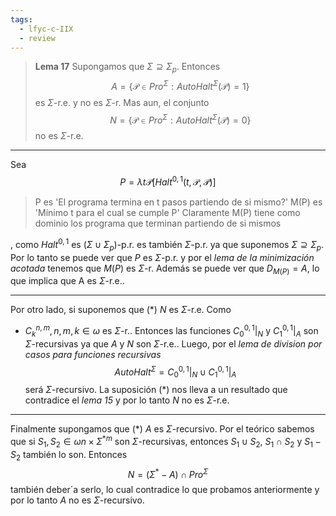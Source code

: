 ```yaml
---
tags:
  - lfyc-c-IIX
  - review
---
```

> **Lema 17** Supongamos que $\Sigma\supseteq\Sigma_p$. Entonces $$A=\{\mathcal{P}\in{Pro}^{\Sigma}:{AutoHalt}^{\Sigma}(\mathcal{P})=1\}$$ es $\Sigma$-r.e. y no es $\Sigma$-r. Mas aun, el conjunto $$N=\{\mathcal{P}\in{Pro}^{\Sigma}:{AutoHalt}^{\Sigma}(\mathcal{P})=0\}$$ no es $\Sigma$-r.e.

 - - - 
Sea $$P=\lambda{t\mathcal{P}}\left[{Halt}^{0,1}(t,\mathcal{P},\mathcal{P})\right]$$
> P es 'El programa termina en t pasos partiendo de si mismo?'
> M(P) es 'Mínimo t para el cual se cumple P'
> Claramente M(P) tiene como dominio los programa que terminan partiendo de si mismos

, como ${Halt}^{0,1}$ es $(\Sigma\cup\Sigma_p)$-p.r. es también $\Sigma$-p.r. ya que suponemos $\Sigma\supseteq\Sigma_p$. Por lo tanto se puede ver que $P$ es $\Sigma$-p.r. y por el *lema de la minimización acotada* tenemos que $M(P)$ es $\Sigma$-r. Además se puede ver que $D_{M(P)}=A$, lo que implica que A es $\Sigma$-r.e..
 - - -
Por otro lado, si suponemos que ($\ast$) $N$ es $\Sigma$-r.e. Como 
- $C_{k}^{n,m},n,m,k\in\omega$ es $\Sigma$-r..
Entonces las funciones $C_{0}^{0,1}|_{N}$ y $C_{1}^{0,1}|_{A}$ son $\Sigma$-recursivas ya que $A$ y $N$ son $\Sigma$-r.e.. Luego, por el *lema de division por casos para funciones recursivas* $${AutoHalt}^{\Sigma}=C_{0}^{0,1}|_{N}\cup{C}_{1}^{0,1}|_{A}$$ será $\Sigma$-recursivo. La suposición ($\ast$) nos lleva a un resultado que contradice el *lema 15* y por lo tanto $N$ no es $\Sigma$-r.e.
 - - - 
Finalmente supongamos que ($\ast$) $A$ es $\Sigma$-recursivo.
Por el teórico sabemos que si $S_1,S_2\in\omega{n}\times\Sigma^{\ast m}$ son $\Sigma$-recursivas, entonces $S_1\cup{S_2}$, $S_1\cap{S_2}$ y $S_1-S_2$ también lo son. Entonces
$$N=(\Sigma^{\ast}-A)\cap{Pro}^{\Sigma}$$ también deber´a serlo, lo cual contradice lo que probamos anteriormente y por lo tanto $A$ no es $\Sigma$-recursivo.